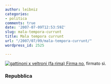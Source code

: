 ```yaml
---
author: leibniz
categories:
- politica
comments: true
date: '2007-07-09T12:53:59Z'
slug: mala-tempora-currunt
title: Mala tempora currunt
url: "/2007/07/09/mala-tempora-currunt/"
wordpress_id: 2525

---
```

[![gattinoni x veltroni (fa rima)](http://www.repubblica.it/2006/05/gallerie/politica/gattinoni-veltroni/agf107686480907101022_big.jpg)](http://www.repubblica.it/2006/05/gallerie/politica/gattinoni-veltroni/1.html)[
Firma no](http://www.repubblica.it/2007/05/sezioni/politica/referendum-firme/veltroni-sostiene/veltroni-sostiene.html), firmato sì.


### Repubblica
